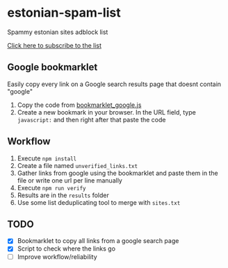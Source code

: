 # estonian-spam-list
Spammy estonian sites adblock list

[Click here to subscribe to the list](https://subscribe.adblockplus.org/?location=https://raw.githubusercontent.com/doomnoodles/estonian-spam-list/main/sites.txt&title=Estonian%20spam%20sites%20list)

## Google bookmarklet
Easily copy every link on a Google search results page that doesnt contain "google"

1. Copy the code from [bookmarklet_google.js](https://github.com/doomnoodles/estonian-spam-list/blob/main/bookmarklet_google.js)
2. Create a new bookmark in your browser. In the URL field, type  ```javascript:``` and then right after that paste the code

## Workflow

1. Execute ```npm install```
2. Create a file named ```unverified_links.txt```
3. Gather links from google using the bookmarklet and paste them in the file or write one url per line manually
4. Execute ```npm run verify```
5. Results are in the ```results``` folder
6. Use some list deduplicating tool to merge with ```sites.txt```

## TODO
- [x] Bookmarklet to copy all links from a google search page
- [x] Script to check where the links go
- [ ] Improve workflow/reliability
